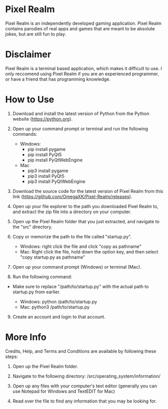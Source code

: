 # Pixel Realm

Pixel Realm is an independently developed gaming application. Pixel Realm contains parodies of real apps and games that are meant to be absolute jokes, but are still fun to play.

# Disclaimer

Pixel Realm is a terminal based application, which makes it difficult to use. I only reccomend using Pixel Realm if you are an experienced programmer, or have a friend that has programming knowledge.

# How to Use

1. Download and install the latest version of Python from the Python website (https://python.org).

2. Open up your command prompt or terminal and run the following commands:
    - Windows: 
        - pip install pygame
        - pip install PyQt5
        - pip install PyQtWebEngine
    - Mac
        - pip3 install pygame
        - pip3 install PyQt5
        - pip3 install PyQtWebEngine

3. Download the source code for the latest version of Pixel Realm from this link (https://github.com/OmegaXK/Pixel-Realm/releases).

4. Open up your file explorer to the path you downloaded Pixel Realm to, and extract the zip file into a directory on your computer.

5. Open up the Pixel Realm folder that you just extracted, and navigate to the "src" directory.

6. Copy or memorize the path to the file called "startup.py".
    - Windows: right click the file and click "copy as pathname"
    - Mac: Right click the file, hold down the option key, and then select "copy startup.py as pathname"

7. Open up your command prompt (Windows) or terminal (Mac).

8. Run the following command:
- Make sure to replace "/path/to/startup.py" with the actual path to startup.py from earlier.

    - Windows: python /path/to/startup.py
    - Mac: python3 /path/to/startup.py

9. Create an account and login to that account.

# More Info

Credits, Help, and Terms and Conditions are available by following these steps:

1. Open up the Pixel Realm folder.

2. Navigate to the following directory: /src/operating_system/information/

3. Open up any files with your computer's text editor (generally you can use Notepad for Windows and TextEDIT for Mac)

4. Read over the file to find any information that you may be looking for.